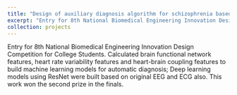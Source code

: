```yaml
---
title: "Design of auxiliary diagnosis algorithm for schizophrenia based on feature fusion of EEG and ECG"
excerpt: "Entry for 8th National Biomedical Engineering Innovation Design Competition for College Students. Calculated brain functional network features, heart rate variability features and heart-brain coupling features to build machine learning models for automatic diagnosis. This work won the second prize in the finals.<br>[PDF](../files/BCICIV_report.pdf)/[PPT](../files/B030079.pdf)<br>[<img src='/images/B030079-08_small.png'>](../images/B030079-08.png)"
collection: projects
---
```


Entry for 8th National Biomedical Engineering Innovation Design Competition for College Students. Calculated brain functional network features, heart rate variability features and heart-brain coupling features to build machine learning models for automatic diagnosis; Deep learning models using ResNet were built based on original EEG and ECG also. This work won the second prize in the finals.
